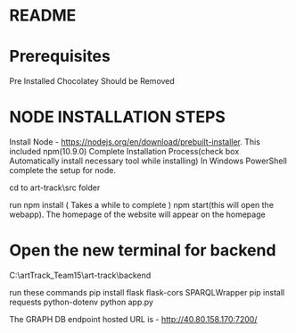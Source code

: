 # README

# Prerequisites
Pre Installed Chocolatey Should be Removed


# NODE INSTALLATION STEPS
Install Node - https://nodejs.org/en/download/prebuilt-installer. This included npm(10.9.0)
Complete Installation Process(check box Automatically install necessary tool while installing)
In Windows PowerShell complete the setup for node.

cd to art-track\src folder

run 
npm install ( Takes a while to complete )
npm start(this will open the webapp). The homepage of the website will appear on the homepage

# Open the new terminal for backend
C:\artTrack_Team15\art-track\backend

run these commands
pip install flask flask-cors SPARQLWrapper
pip install requests python-dotenv
python app.py


The GRAPH DB endpoint hosted URL is - http://40.80.158.170:7200/
